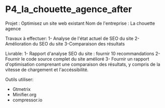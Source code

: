 # P4_la_chouette_agence_after
Projet : Optimisez un site web existant
Nom de l'entreprise : La chouette agence

Travaux à effectuer:
1- Analyse de l'état actuel de SEO du site
2-Amélioration du SEO du site
3-Comparaison des résultats

Livrable:
1- Rapport d'analyse SEO du site : fournir 10 recommandations
2- Fournir le code source complet du site amélioré
3- Fournir un rapport d'optimisation comprenant une comparaison des résultats, y compris de la vitesse de chargement et l'accéssibilité.

Outils utiliser:
- Gtmetrix
- Minifier.org
- compressor.io
